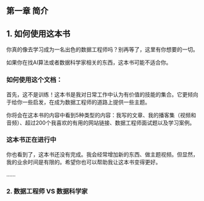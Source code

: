 ## 第一章 简介

## 1. 如何使用这本书

你真的像去学习成为一名出色的数据工程师吗？别再等了，这里有你想要的一切。

如果你在找AI算法或者数据科学家相关的东西，这本书可能不适合你。

### 如何使用这个文档：

首先，这不是训练！这本书是我对日常工作中认为有价值的技能的集合。它更倾向于给你一些启发，在成为数据工程师的道路上提供一些主题。

你将会在这本书的内容中看到5种类型的内容：我写的文章、我的播客集（视频和音频）、超过200个我喜欢的有用的网站链接、数据工程师面试题以及学习案例。

### 这本书正在进行中

你也看到了，这本书还没有完成。我会经常增加新的东西、做主题视频。但显然，我的业余时间是有限的。希望你也可以帮助我让这本书变得更好。

……

### 2. 数据工程师 VS 数据科学家
